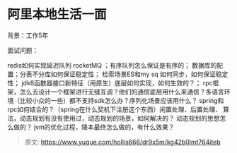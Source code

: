 # 阿里本地生活一面

背景：工作5年

面试问题：

redis如何实现延迟队列
rocketMQ ；有序队列怎么保证是有序的；
数据库的配置；分表不分库如何保证稳定性；
检索场景ES和my sq 如何同步，如何保证稳定性；
jdk8函数器接口新特征（用原生）底层如何实现，如何生效的？；
rpc框架，怎么去设计一个框架进行无缝互调？他们的通信底层用什么来通信？多语言环境（比较小众的一些）都不支持sdk怎么办？序列化场景应该用什么？
spring和rpc如何结合的？（spring在什么契机下注册这个东西）闲置处理、后置处理、
算法，动态规划有没有使用过，动态规划的场景，如何解决的？
动态规划的思想怎么做的？
jvm的优化过程，降本最终怎么做的，有什么效果？


> 原文: <https://www.yuque.com/hollis666/dr9x5m/kg42b0lmt764iteb>